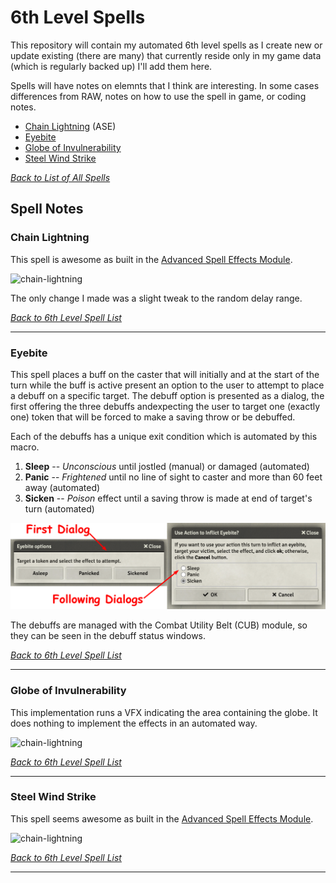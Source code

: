 # 6th Level Spells
This repository will contain my automated 6th level spells as I create new or update existing (there are many) that currently reside only in my game data (which is regularly backed up) I'll add them here.

Spells will have notes on elemnts that I think are interesting.  In some cases differences from RAW, notes on how to use the spell in game, or coding notes.

* [Chain Lightning](#chain-lightning) (ASE)
* [Eyebite](#eyebite)
* [Globe of Invulnerability](#globe-of-invulnerability)
* [Steel Wind Strike](#steel-wind-strike)

[*Back to List of All Spells*](../README.md)

## Spell Notes


### Chain Lightning

This spell is awesome as built in the [Advanced Spell Effects Module](https://github.com/Vauryx/AdvancedSpellEffects/wiki).

![chain-lightning](https://user-images.githubusercontent.com/32877348/141662352-4d909331-5cd0-43e7-ab6f-4cd5624f97ab.gif)

The only change I made was a slight tweak to the random delay range.

[*Back to 6th Level Spell List*](#6th-level-spells)

---

### Eyebite

This spell places a buff on the caster that will initially and at the start of the turn while the buff is active present an option to the user to attempt to place a debuff on a specific target.  The debuff option is presented as a dialog, the first offering the three debuffs andexpecting the user to target one (exactly one) token that will be forced to make a saving throw or be debuffed.

Each of the debuffs has a unique exit condition which is automated by this macro.

1. **Sleep** -- *Unconscious* until jostled (manual) or damaged (automated)
1. **Panic** -- *Frightened* until no line of sight to caster and more than 60 feet away (automated)
1. **Sicken** -- *Poison* effect until a saving throw is made at end of target's turn (automated)

![Eyebite_Dialogs.png](eyebite/Eyebite_Dialogs.png)

The debuffs are managed with the Combat Utility Belt (CUB) module, so they can be seen in the debuff status windows.

[*Back to 6th Level Spell List*](#6th-level-spells)

---

### Globe of Invulnerability

This implementation runs a VFX indicating the area containing the globe.  It does nothing to implement the effects in an automated way. 

![chain-lightning](Globe_of_Invulnerability/Globe.gif)

[*Back to 6th Level Spell List*](#6th-level-spells)

---

### Steel Wind Strike

This spell seems awesome as built in the [Advanced Spell Effects Module](https://github.com/Vauryx/AdvancedSpellEffects/wiki).

![chain-lightning](https://user-images.githubusercontent.com/32877348/137191296-88113589-a903-46bb-bb72-03b781f8a4b2.gif)

[*Back to 6th Level Spell List*](#6th-level-spells)

---




